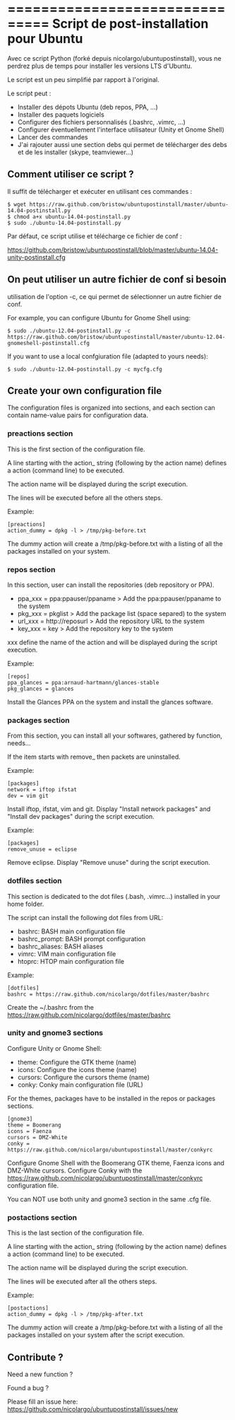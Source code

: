 ===============================
Script de post-installation pour Ubuntu
===============================

Avec ce script Python (forké depuis nicolargo/ubuntupostinstall),
vous ne perdrez plus de temps pour installer les versions LTS d'Ubuntu.

Le script est un peu simplifié par rapport à l'original.

Le script peut :

* Installer des dépots Ubuntu (deb repos, PPA, ...)
* Installer des paquets logiciels
* Configurer des fichiers personnalisés (.bashrc, .vimrc, ...)
* Configurer éventuellement l'interface utilisateur (Unity et Gnome Shell)
* Lancer des commandes
* J'ai rajouter aussi une section debs qui permet de télécharger des debs et de les installer (skype, teamviewer...)

## Comment utiliser ce script ?

Il suffit de télécharger et exécuter en utilisant ces commandes :

    $ wget https://raw.github.com/bristow/ubuntupostinstall/master/ubuntu-14.04-postinstall.py
    $ chmod a+x ubuntu-14.04-postinstall.py
    $ sudo ./ubuntu-14.04-postinstall.py

Par défaut, ce script utilise et télécharge ce fichier de conf :

https://github.com/bristow/ubuntupostinstall/blob/master/ubuntu-14.04-unity-postinstall.cfg

## On peut utiliser un autre fichier de conf si besoin

utilisation de l'option -c, ce qui permet de sélectionner un autre fichier de conf.

For example, you can configure Ubuntu for Gnome Shell using:

    $ sudo ./ubuntu-12.04-postinstall.py -c https://raw.github.com/bristow/ubuntupostinstall/master/ubuntu-12.04-gnomeshell-postinstall.cfg

If you want to use a local confgiuration file (adapted to yours needs):

    $ sudo ./ubuntu-12.04-postinstall.py -c mycfg.cfg

## Create your own configuration file

The configuration files is organized into sections, and each section 
can contain name-value pairs for configuration data.

### preactions section

This is the first section of the configuration file.

A line starting with the action_ string (following by the action name) defines a 
action (command line) to be executed.

The action name will be displayed during the script execution.

The lines will be executed before all the others steps.

Example:

    [preactions]
    action_dummy = dpkg -l > /tmp/pkg-before.txt

The dummy action will create a /tmp/pkg-before.txt with a listing of 
all the packages installed on your system.

### repos section

In this section, user can install the repositories (deb repository or PPA).

* ppa_xxx = ppa:ppauser/ppaname > Add the ppa:ppauser/ppaname to the system
* pkg_xxx = pkglist             > Add the package list (space separed) to the system
* url_xxx = http://reposurl     > Add the repository URL to the system 
* key_xxx = key                 > Add the repository key to the system 

xxx define the name of the action and will be displayed during the script execution.

Example:

    [repos]
    ppa_glances = ppa:arnaud-hartmann/glances-stable
    pkg_glances = glances
    
Install the Glances PPA on the system and install the glances software.

### packages section

From this section, you can install all your softwares, gathered by 
function, needs...

If the item starts with remove_ then packets are uninstalled.

Example:

    [packages]
    network = iftop ifstat
    dev = vim git 

Install iftop, ifstat, vim and git. Display "Install network packages" and "Install 
dev packages" during the script execution.

Example:

    [packages]
    remove_unuse = eclipse

Remove eclipse. Display "Remove unuse" during the script execution. 

### dotfiles section

This section is dedicated to the dot files (.bash, .vimrc...) installed in your 
home folder. 

The script can install the following dot files from URL:

* bashrc: BASH main configuration file
* bashrc_prompt: BASH prompt configuration
* bashrc_aliases: BASH aliases
* vimrc: VIM main configuration file
* htoprc: HTOP main configuration file

Example:

    [dotfiles]
    bashrc = https://raw.github.com/nicolargo/dotfiles/master/bashrc

Create the ~/.bashrc from the https://raw.github.com/nicolargo/dotfiles/master/bashrc

### unity and gnome3 sections

Configure Unity or Gnome Shell:

* theme: Configure the GTK theme (name)
* icons: Configure the icons theme (name)
* cursors: Configure the cursors theme (name)
* conky: Conky main configuration file (URL)

For the themes, packages have to be installed in the repos or packages sections.

    [gnome3]
    theme = Boomerang
    icons = Faenza
    cursors = DMZ-White
    conky = https://raw.github.com/nicolargo/ubuntupostinstall/master/conkyrc

Configure Gnome Shell with the Boomerang GTK theme, Faenza icons and DMZ-White 
cursors. Configure Conky with the https://raw.github.com/nicolargo/ubuntupostinstall/master/conkyrc 
configuration file.

You can NOT use both unity and gnome3 section in the same .cfg file.

### postactions section

This is the last section of the configuration file.

A line starting with the action_ string (following by the action name) defines a 
action (command line) to be executed.

The action name will be displayed during the script execution.

The lines will be executed after all the others steps.

Example:

    [postactions]
    action_dummy = dpkg -l > /tmp/pkg-after.txt

The dummy action will create a /tmp/pkg-before.txt with a listing of 
all the packages installed on your system after the script execution.

## Contribute ?

Need a new function ? 

Found a bug ?

Please fill an issue here: https://github.com/nicolargo/ubuntupostinstall/issues/new
